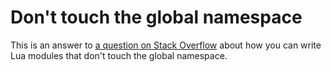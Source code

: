 # Don't touch the global namespace

This is an answer to [a question on Stack Overflow](http://stackoverflow.com/questions/14942472/create-suite-of-interdependent-lua-files-without-affecting-the-global-namespace) about how you can write Lua modules that don't touch the global namespace.
